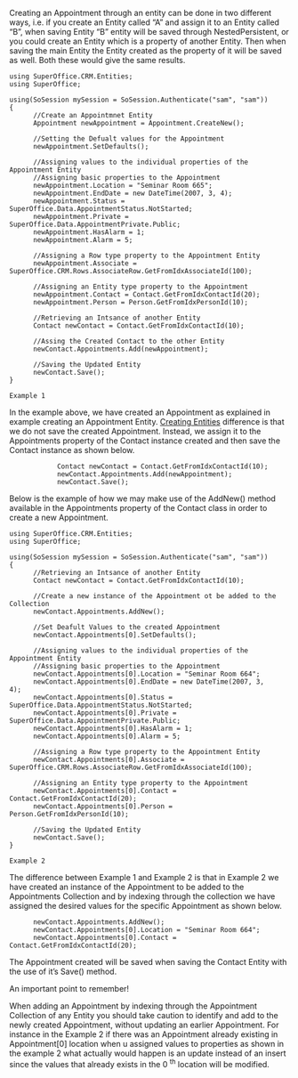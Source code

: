 <properties date="2016-05-11"
SortOrder="11"
/>

Creating an Appointment through an entity can be done in two different ways, i.e. if you create an Entity called “A” and assign it to an Entity called “B”, when saving Entity “B” entity will be saved through NestedPersistent, or you could create an Entity which is a property of another Entity. Then when saving the main Entity the Entity created as the property of it will be saved as well. Both these would give the same results.

```
using SuperOffice.CRM.Entities;
using SuperOffice;
 
using(SoSession mySession = SoSession.Authenticate("sam", "sam"))
{    
      //Create an Appointmnet Entity
      Appointment newAppointment = Appointment.CreateNew();
 
      //Setting the Defualt values for the Appointment
      newAppointment.SetDefaults();
                 
      //Assigning values to the individual properties of the
Appointment Entity
      //Assigning basic properties to the Appointment
      newAppointment.Location = "Seminar Room 665";
      newAppointment.EndDate = new DateTime(2007, 3, 4);
      newAppointment.Status =
SuperOffice.Data.AppointmentStatus.NotStarted;
      newAppointment.Private =
SuperOffice.Data.AppointmentPrivate.Public;
      newAppointment.HasAlarm = 1;
      newAppointment.Alarm = 5;
 
      //Assigning a Row type property to the Appointment Entity
      newAppointment.Associate =
SuperOffice.CRM.Rows.AssociateRow.GetFromIdxAssociateId(100);
 
      //Assigning an Entity type property to the Appointment
      newAppointment.Contact = Contact.GetFromIdxContactId(20);
      newAppointment.Person = Person.GetFromIdxPersonId(10);
     
      //Retrieving an Intsance of another Entity
      Contact newContact = Contact.GetFromIdxContactId(10);
                                      
      //Assing the Created Contact to the other Entity
      newContact.Appointments.Add(newAppointment);
 
      //Saving the Updated Entity
      newContact.Save();
}

Example 1
```

In the example above, we have created an Appointment as explained in example creating an Appointment Entity. [Creating Entities](../../../Developer's%20Guide/Entities/Entities.md) difference is that we do not save the created Appointment. Instead, we assign it to the Appointments property of the Contact instance created and then save the Contact instance as shown below.

```
            Contact newContact = Contact.GetFromIdxContactId(10);
            newContact.Appointments.Add(newAppointment);
            newContact.Save();
```

 

Below is the example of how we may make use of the AddNew() method available in the Appointments property of the Contact class in order to create a new Appointment.

```
using SuperOffice.CRM.Entities;
using SuperOffice;
 
using(SoSession mySession = SoSession.Authenticate("sam", "sam"))
{
      //Retrieving an Intsance of another Entity
      Contact newContact = Contact.GetFromIdxContactId(10);
 
      //Create a new instance of the Appointment ot be added to the
Collection
      newContact.Appointments.AddNew();
 
      //Set Deafult Values to the created Appointment
      newContact.Appointments[0].SetDefaults();
    
      //Assigning values to the individual properties of the
Appointment Entity
      //Assigning basic properties to the Appointment
      newContact.Appointments[0].Location = "Seminar Room 664";
      newContact.Appointments[0].EndDate = new DateTime(2007, 3,
4);
      newContact.Appointments[0].Status =
SuperOffice.Data.AppointmentStatus.NotStarted;
      newContact.Appointments[0].Private =
SuperOffice.Data.AppointmentPrivate.Public;
      newContact.Appointments[0].HasAlarm = 1;
      newContact.Appointments[0].Alarm = 5;
 
      //Assigning a Row type property to the Appointment Entity
      newContact.Appointments[0].Associate =
SuperOffice.CRM.Rows.AssociateRow.GetFromIdxAssociateId(100);
 
      //Assigning an Entity type property to the Appointment
      newContact.Appointments[0].Contact =
Contact.GetFromIdxContactId(20);
      newContact.Appointments[0].Person =
Person.GetFromIdxPersonId(10);
 
      //Saving the Updated Entity
      newContact.Save();
}

Example 2
```

The difference between Example 1 and Example 2 is that in Example 2 we have created an instance of the Appointment to be added to the Appointments Collection and by indexing through the collection we have assigned the desired values for the specific Appointment as shown below.

```
      newContact.Appointments.AddNew();
      newContact.Appointments[0].Location = "Seminar Room 664";
      newContact.Appointments[0].Contact =
Contact.GetFromIdxContactId(20);
```

 

The Appointment created will be saved when saving the Contact Entity with the use of it’s Save() method.

An important point to remember!

When adding an Appointment by indexing through the Appointment Collection of any Entity you should take caution to identify and add to the newly created Appointment, without updating an earlier Appointment. For instance in the Example 2 if there was an Appointment already existing in Appointment\[0\] location when u assigned values to properties as shown in the example 2 what actually would happen is an update instead of an insert since the values that already exists in the 0 <sup>th</sup> location will be modified.
